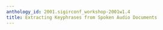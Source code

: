 ```yaml
---
anthology_id: 2001.sigirconf_workshop-2001w1.4
title: Extracting Keyphrases from Spoken Audio Documents
---
```

